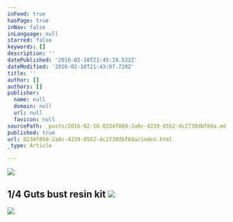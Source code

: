 ```yaml
---
inFeed: true
hasPage: true
inNav: false
inLanguage: null
starred: false
keywords: []
description: ''
datePublished: '2016-02-10T21:45:19.522Z'
dateModified: '2016-02-10T21:43:07.720Z'
title: ''
author: []
authors: []
publisher:
  name: null
  domain: null
  url: null
  favicon: null
sourcePath: _posts/2016-02-10-8234f869-2a8c-4239-8552-dc2730dbf60a.md
published: true
url: 8234f869-2a8c-4239-8552-dc2730dbf60a/index.html
_type: Article

---
```

![](https://the-grid-user-content.s3-us-west-2.amazonaws.com/b1443553-52a3-467c-b446-9aa5fc7587f4.jpg)

## 1/4 Guts bust resin kit ![](https://the-grid-user-content.s3-us-west-2.amazonaws.com/a0c56db3-7869-4d7d-84ca-4964fe804068.jpg)
![](https://the-grid-user-content.s3-us-west-2.amazonaws.com/65d31734-97f8-4f9d-a9f5-1cad724616b7.jpg)
